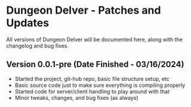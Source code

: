 # Dungeon Delver - Patches and Updates
All versions of Dungeon Delver will be documented here, along with the changelog and bug fixes.

## Version 0.0.1-pre (Date Finished - 03/16/2024)
- Started the project, git-hub repo, basic file structure setup, etc
- Basic source code just to make sure everything is compiling properly
- Started code for server/client handling to play around with that
- Minor tweaks, changes, and bug fixes (as always)